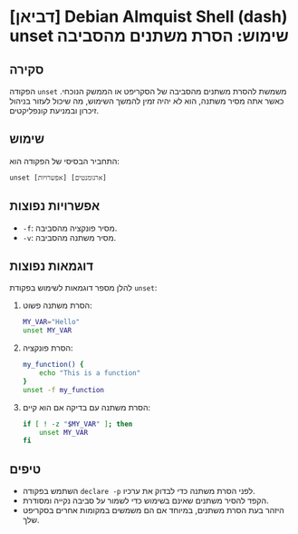 # [דביאן] Debian Almquist Shell (dash) unset שימוש: הסרת משתנים מהסביבה

## סקירה
הפקודה `unset` משמשת להסרת משתנים מהסביבה של הסקריפט או הממשק הנוכחי. כאשר אתה מסיר משתנה, הוא לא יהיה זמין להמשך השימוש, מה שיכול לעזור בניהול זיכרון ובמניעת קונפליקטים.

## שימוש
התחביר הבסיסי של הפקודה הוא:

```
unset [אפשרויות] [ארגומנטים]
```

## אפשרויות נפוצות
- `-f`: מסיר פונקציה מהסביבה.
- `-v`: מסיר משתנה מהסביבה.

## דוגמאות נפוצות
להלן מספר דוגמאות לשימוש בפקודת `unset`:

1. הסרת משתנה פשוט:
   ```sh
   MY_VAR="Hello"
   unset MY_VAR
   ```

2. הסרת פונקציה:
   ```sh
   my_function() {
       echo "This is a function"
   }
   unset -f my_function
   ```

3. הסרת משתנה עם בדיקה אם הוא קיים:
   ```sh
   if [ ! -z "$MY_VAR" ]; then
       unset MY_VAR
   fi
   ```

## טיפים
- השתמש בפקודה `declare -p` לפני הסרת משתנה כדי לבדוק את ערכיו.
- הקפד להסיר משתנים שאינם בשימוש כדי לשמור על סביבה נקייה ומסודרת.
- היזהר בעת הסרת משתנים, במיוחד אם הם משמשים במקומות אחרים בסקריפט שלך.